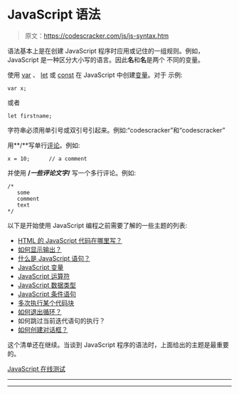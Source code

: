 # JavaScript 语法

> 原文：<https://codescracker.com/js/js-syntax.htm>

语法基本上是在创建 JavaScript 程序时应用或记住的一组规则。例如，JavaScript 是一种区分大小写的语言。因此**名**和**名**是两个 不同的变量。

使用 [var](/js/js-var.htm) 、 [let](/js/js-let.htm) 或 [const](/js/js-const.htm) 在 JavaScript 中创建[变量](/js/js-variables.htm)。对于 示例:

```
var x;
```

或者

```
let firstname;
```

字符串必须用单引号或双引号引起来。例如:“codescracker”和“codescracker”

用**/**写单行[评论](/js/js-comments.htm)。例如:

```
x = 10;      // a comment
```

并使用 **/*一些评论文字*/** 写一个多行评论。例如:

```
/*
   some 
   comment
   text
*/
```

以下是开始使用 JavaScript 编程之前需要了解的一些主题的列表:

*   [HTML 的 JavaScript 代码在哪里写？](/js/js-placements.htm)
*   [如何显示输出？](/js/js-output.htm)
*   [什么是 JavaScript 语句？](/js/js-statements.htm)
*   [JavaScript 变量](/js/js-variables.htm)
*   [JavaScript 运算符](/js/js-operators.htm)
*   [JavaScript 数据类型](/js/js-data-types.htm)
*   [JavaScript 条件语句](/js/js-conditions.htm)
*   [多次执行某个代码块](/js/js-loops.htm)
*   [如何退出循环？](/js/js-break-statement.htm)
*   如何跳过当前迭代语句的执行？
*   [如何创建对话框？](/js/js-dialog-box.htm)

这个清单还在继续。当谈到 JavaScript 程序的语法时，上面给出的主题是最重要的。

[JavaScript 在线测试](/exam/showtest.php?subid=6)

* * *

* * *